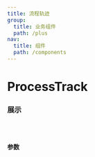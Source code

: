 ```yaml
---
title: 流程轨迹
group: 
  title: 业务组件
  path: /plus
nav:
  title: 组件
  path: /components
---
```


# ProcessTrack
### 展示

<code src="./demos/basic.tsx" />

### 参数
<API />
